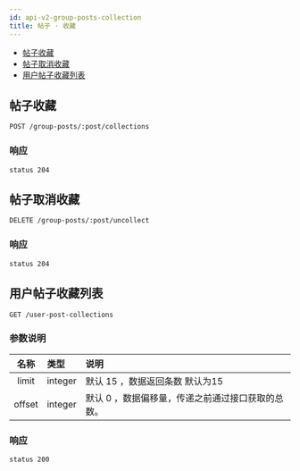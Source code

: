 ```yaml
---
id: api-v2-group-posts-collection
title: 帖子 · 收藏
---
```


- [帖子收藏](#帖子收藏)
- [帖子取消收藏](#帖子取消收藏)
- [用户帖子收藏列表](#用户帖子收藏列表)

## 帖子收藏

```
POST /group-posts/:post/collections
```

### 响应

```
status 204
```

## 帖子取消收藏

```
DELETE /group-posts/:post/uncollect
```

### 响应

```
status 204
```

## 用户帖子收藏列表

```
GET /user-post-collections
```

### 参数说明

| 名称 | 类型 | 说明 |
|:----:|:-----|:-----|
|limit|integer| 默认 15 ，数据返回条数 默认为15|
|offset|integer|默认 0 ，数据偏移量，传递之前通过接口获取的总数。|

### 响应

```
status 200
```
